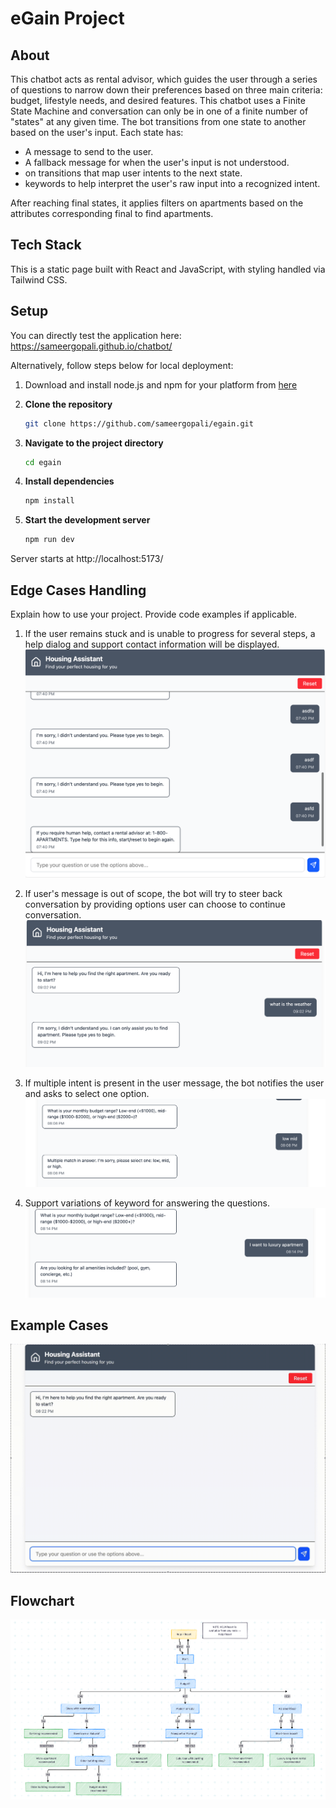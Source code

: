 # eGain Project

## About
This chatbot acts as rental advisor, which guides the user through a series of questions to narrow down their preferences based on three main criteria: budget, lifestyle needs, and desired features. This chatbot uses a Finite State Machine and conversation can only be in one of a finite number of "states" at any given time. The bot transitions from one state to another based on the user's input.   Each state has: 
- A message to send to the user.
- A fallback message for when the user's input is not understood.
- on transitions that map user intents to the next state.
- keywords to help interpret the user's raw input into a recognized intent.

After reaching final states, it applies filters on apartments based on the attributes corresponding final to find apartments.

## Tech Stack
This is a static page built with React and JavaScript, with styling handled via Tailwind CSS.

## Setup
You can directly test the application here: https://sameergopali.github.io/chatbot/

Alternatively, follow steps below for local deployment:
1. Download and install node.js and npm for your platform from [here](https://docs.npmjs.com/downloading-and-installing-node-js-and-npm)

2. **Clone the repository**
    ```bash
    git clone https://github.com/sameergopali/egain.git
    ```

3. **Navigate to the project directory**
    ```bash
    cd egain
    ```
4. **Install dependencies**
    ```bash
    npm install
    ```

5. **Start the development server**
    ```bash
    npm run dev
    ```
Server starts at http://localhost:5173/


## Edge Cases Handling
Explain how to use your project. Provide code examples if applicable.
1. If the user remains stuck and is unable to progress for several steps, a help dialog and support contact information will be displayed.![repeated](public/repeated_failure.png)

2. If user's message is out of scope, the bot will try to steer back conversation by providing options user can choose to continue conversation.
![keyword](public/keyword.png)

3. If multiple intent is present in the user message, the bot notifies the user and asks to select one option.
![multiple](public/multiple.png)

4. Support variations of keyword for answering the questions.
![alt](public/alt.png)

## Example Cases
![demo](public/demo-egain.gif)
## Flowchart
![Workflow](public/workflow.png)
